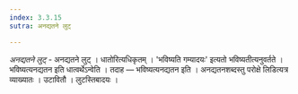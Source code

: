 ```yaml
---
index: 3.3.15
sutra: अनद्यतने लुट्

---
```

_अनद्यतने लुट्_ - अनद्यतने लुट् । धातोरित्यधिकृतम् । 'भविष्यति गम्यादयः' इत्यतो भविष्यतीत्यनुवर्तते । भविष्यत्यनद्यतन इति धात्वर्थेऽन्वेति । तदाह — भविष्यत्यनद्यतन इति । अनद्यतनशब्दस्तु परोक्षे लिडित्यत्र व्याख्यातः । उटावितौ । लुटस्तिबादयः ।
